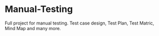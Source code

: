 # Manual-Testing
Full project for manual testing. Test case design, Test Plan, Test Matric, Mind Map and many more.
